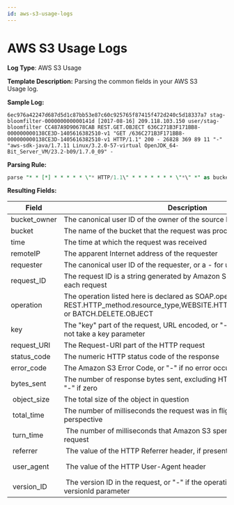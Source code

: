 ```yaml
---
id: aws-s3-usage-logs
---
```


# AWS S3 Usage Logs

**Log Type**: AWS S3 Usage

**Template Description:** Parsing the common fields in your AWS S3
Usage log.

**Sample Log:**

```
6ec976a42247d687d5d1c87bb53e87c60c925765f87415f472d240c5d18337a7 stag-bloomfilter-000000000000141d [2017-08-16] 209.118.103.150 user/stag-bloomfilter CC487A9D90678CAB REST.GET.OBJECT 636C271B3F171BB8-000000000138CE3D-1405616382510-v1 "GET /636C271B3F171BB8-000000000138CE3D-1405616382510-v1 HTTP/1.1" 200 - 26828 369 89 11 "-" "aws-sdk-java/1.7.11 Linux/3.2.0-57-virtual OpenJDK_64-Bit_Server_VM/23.2-b09/1.7.0_09" -
```

**Parsing Rule:**

```sql
parse "* * [*] * * * * * \"* HTTP/1.1\" * * * * * * * \"*\" *" as bucket_owner, bucket, time, remoteIP, requester, request_ID, operation, key, request_URI, status_code, error_code, bytes_sent, object_size, total_time, turn_time, referrer, user_agent, version_ID
```

**Resulting Fields:**

| Field | Description | Example |
|--|--|--|
| bucket_owner | The canonical user ID of the owner of the source bucket. | 6ec976a42247d687d5d1c87bb53e87c60c925765f87415f472d240c5d18337a7 |
| bucket | The name of the bucket that the request was processed against | stag-bloomfilter-000000000000141d |
| time | The time at which the request was received | 2017-07-13 |
| remoteIP | The apparent Internet address of the requester | 62.118.225.244 |
| requester | The canonical user ID of the requester, or a - for unauthenticated requests | user/stag-bloomfilter |
| request_ID | The request ID is a string generated by Amazon S3 to uniquely identify each request | B5C788A74FDFA7E7 |
| operation | The operation listed here is declared as SOAP.operation, REST.HTTP_method.resource_type,WEBSITE.HTTP_method.resource_type, or BATCH.DELETE.OBJECT | REST.PUT.OBJECT |
| key | The "key" part of the request, URL encoded, or "-" if the operation does not take a key parameter | 636C271B3F171BB8-000000000138CE3D-1405616382510-v1 |
| request_URI  | The Request-URI part of the HTTP request | GET /636C271B3F171BB8-000000000138CE3D-1405616382510-v1 |
| status_code  | The numeric HTTP status code of the response | 200 |
| error_code   | The Amazon S3 Error Code, or "-" if no error occurred | NoSuchKey |
| bytes_sent   | The number of response bytes sent, excluding HTTP protocol overhead, or "-" if zero | 5982 |
|  object_size | The total size of the object in question |  50768 |
|  total_time  | The number of milliseconds the request was in flight from the server's perspective |  27 |
|  turn_time   |  The number of milliseconds that Amazon S3 spent processing your request |  24 |
|  referrer    |  The value of the HTTP Referrer header, if present |  "http://www.amazon.com/webservice" |
|  user_agent  |  The value of the HTTP User-Agent header |  aws-sdk-java/1.7.11 Linux/3.2.0-57-virtual OpenJDK_64-Bit_Server_VM/23.2-b09/1.7.0_09 |
|  version_ID  |  The version ID in the request, or "-" if the operation does not take a versionId parameter |  3HL4kqtJvjVBH40Nrjfkd |
